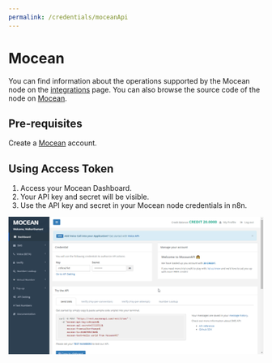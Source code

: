 ```yaml
---
permalink: /credentials/moceanApi
---
```


# Mocean
You can find information about the operations supported by the Mocean node on the [integrations](https://n8n.io/integrations/n8n-nodes-base.mocean) page. You can also browse the source code of the node on [Mocean](https://github.com/n8n-io/n8n/tree/master/packages/nodes-base/nodes/Mocean).

## Pre-requisites

Create a [Mocean](https://moceanapi.com/) account.

## Using Access Token

1. Access your Mocean Dashboard.
2. Your API key and secret will be visible.
3. Use the API key and secret in your Mocean node credentials in n8n.

![Getting Mocean credentials](./using-access-token.gif)





